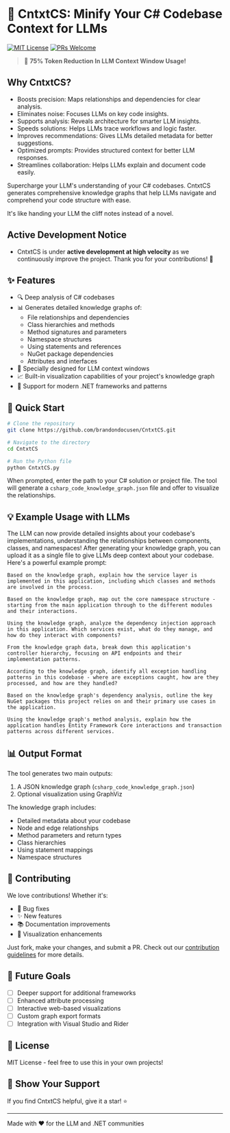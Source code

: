 # 🧠 CntxtCS: Minify Your C# Codebase Context for LLMs

[![MIT License](https://img.shields.io/badge/License-MIT-green.svg)](https://choosealicense.com/licenses/mit/)
[![PRs Welcome](https://img.shields.io/badge/PRs-welcome-brightgreen.svg?style=flat-square)](http://makeapullrequest.com)

> 🤯 **75% Token Reduction In LLM Context Window Usage!** 

## Why CntxtCS?

-  Boosts precision: Maps relationships and dependencies for clear analysis.
-  Eliminates noise: Focuses LLMs on key code insights.
-  Supports analysis: Reveals architecture for smarter LLM insights.
-  Speeds solutions: Helps LLMs trace workflows and logic faster.
-  Improves recommendations: Gives LLMs detailed metadata for better suggestions.
-  Optimized prompts: Provides structured context for better LLM responses.
-  Streamlines collaboration: Helps LLMs explain and document code easily.

Supercharge your LLM's understanding of your C# codebases. CntxtCS generates comprehensive knowledge graphs that help LLMs navigate and comprehend your code structure with ease.

It's like handing your LLM the cliff notes instead of a novel.

## **Active Development Notice**

- CntxtCS is under **active development at high velocity** as we continuously improve the project. Thank you for your contributions! 🙌

## ✨ Features

- 🔍 Deep analysis of C# codebases
- 📊 Generates detailed knowledge graphs of:
  - File relationships and dependencies
  - Class hierarchies and methods
  - Method signatures and parameters
  - Namespace structures
  - Using statements and references
  - NuGet package dependencies
  - Attributes and interfaces
- 🎯 Specially designed for LLM context windows
- 📈 Built-in visualization capabilities of your project's knowledge graph
- 🚀 Support for modern .NET frameworks and patterns

## 🚀 Quick Start

```bash
# Clone the repository
git clone https://github.com/brandondocusen/CntxtCS.git

# Navigate to the directory
cd CntxtCS

# Run the Python file
python CntxtCS.py
```

When prompted, enter the path to your C# solution or project file. The tool will generate a `csharp_code_knowledge_graph.json` file and offer to visualize the relationships.

## 💡 Example Usage with LLMs

The LLM can now provide detailed insights about your codebase's implementations, understanding the relationships between components, classes, and namespaces! After generating your knowledge graph, you can upload it as a single file to give LLMs deep context about your codebase. Here's a powerful example prompt:

```Prompt Example
Based on the knowledge graph, explain how the service layer is implemented in this application, including which classes and methods are involved in the process.
```

```Prompt Example
Based on the knowledge graph, map out the core namespace structure - starting from the main application through to the different modules and their interactions.
```

```Prompt Example
Using the knowledge graph, analyze the dependency injection approach in this application. Which services exist, what do they manage, and how do they interact with components?
```

```Prompt Example
From the knowledge graph data, break down this application's controller hierarchy, focusing on API endpoints and their implementation patterns.
```

```Prompt Example
According to the knowledge graph, identify all exception handling patterns in this codebase - where are exceptions caught, how are they processed, and how are they handled?
```

```Prompt Example
Based on the knowledge graph's dependency analysis, outline the key NuGet packages this project relies on and their primary use cases in the application.
```

```Prompt Example
Using the knowledge graph's method analysis, explain how the application handles Entity Framework Core interactions and transaction patterns across different services.
```

## 📊 Output Format

The tool generates two main outputs:
1. A JSON knowledge graph (`csharp_code_knowledge_graph.json`)
2. Optional visualization using GraphViz

The knowledge graph includes:
- Detailed metadata about your codebase
- Node and edge relationships
- Method parameters and return types
- Class hierarchies
- Using statement mappings
- Namespace structures

## 🤝 Contributing

We love contributions! Whether it's:
- 🐛 Bug fixes
- ✨ New features
- 📚 Documentation improvements
- 🎨 Visualization enhancements

Just fork, make your changes, and submit a PR. Check out our [contribution guidelines](CONTRIBUTING.md) for more details.

## 🎯 Future Goals

- [ ] Deeper support for additional frameworks
- [ ] Enhanced attribute processing
- [ ] Interactive web-based visualizations
- [ ] Custom graph export formats
- [ ] Integration with Visual Studio and Rider

## 📝 License

MIT License - feel free to use this in your own projects!

## 🌟 Show Your Support

If you find CntxtCS helpful, give it a star! ⭐️ 

---

Made with ❤️ for the LLM and .NET communities

